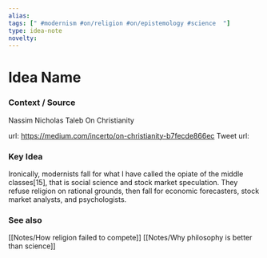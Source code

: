 ```yaml
---
alias: 
tags: [" #modernism #on/religion #on/epistemology #science  "]
type: idea-note
novelty: 
---
```

# Idea Name

### Context / Source

Nassim Nicholas Taleb
On Christianity

url: https://medium.com/incerto/on-christianity-b7fecde866ec
Tweet url: 

### Key Idea

Ironically, modernists fall for what I have called the opiate of the middle classes[15], that is social science and stock market speculation. They refuse religion on rational grounds, then fall for economic forecasters, stock market analysts, and psychologists.

### See also
[[Notes/How religion failed to compete]]
[[Notes/Why philosophy is better than science]]
